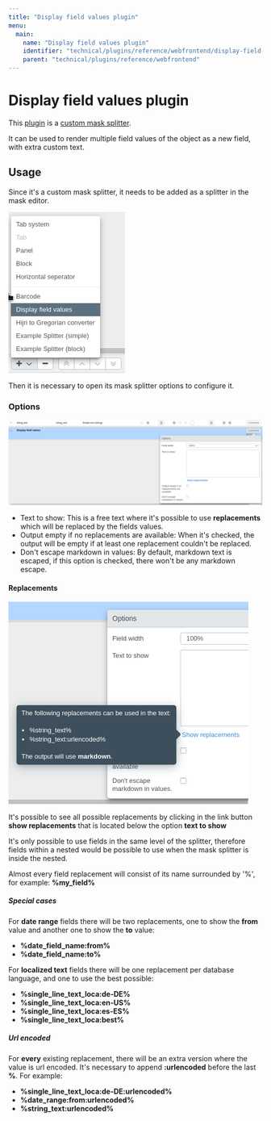 ```yaml
---
title: "Display field values plugin"
menu:
  main:
    name: "Display field values plugin"
    identifier: "technical/plugins/reference/webfrontend/display-field-values"
    parent: "technical/plugins/reference/webfrontend"
---
```


# Display field values plugin
This [plugin](https://github.com/programmfabrik/easydb-display-field-values) is a [custom mask splitter](/en/technical/plugins/reference/webfrontend/#masksplitter-plugins-registerplugin). 

It can be used to render multiple field values of the object as a new field, with extra custom text.

## Usage
Since it's a custom mask splitter, it needs to be added as a splitter in the mask editor.

![](display_field_values_add.en.png)

Then it is necessary to open its mask splitter options to configure it.

### Options

![](display_field_values_options.en.png)

- Text to show: This is a free text where it's possible to use **replacements** which will be replaced by the fields values.
- Output empty if no replacements are available: When it's checked, the output will be empty if at least one replacement couldn't be replaced.
- Don't escape markdown in values: By default, markdown text is escaped, if this option is checked, there won't be any markdown escape.

#### Replacements

![](display_field_values_replacements.en.png)

It's possible to see all possible replacements by clicking in the link button **show replacements** that is located below the option **text to show**

It's only possible to use fields in the same level of the splitter, therefore fields within a nested would be possible to use when the mask splitter is inside the nested.

Almost every field replacement will consist of its name surrounded by '%', for example: **%my_field%**

##### Special cases

For **date range** fields there will be two replacements, one to show the **from** value and another one to show the **to** value: 

- **%date_field_name:from%**
- **%date_field_name:to%**

For **localized text** fields there will be one replacement per database language, and one to use the best possible:

- **%single_line_text_loca:de-DE%**
- **%single_line_text_loca:en-US%**
- **%single_line_text_loca:es-ES%**
- **%single_line_text_loca:best%**
 
##### Url encoded
For **every** existing replacement, there will be an extra version where the value is url encoded. It's necessary to append **:urlencoded** before the last **%**. For example:

- **%single_line_text_loca:de-DE:urlencoded%**
- **%date_range:from:urlencoded%**
- **%string_text:urlencoded%**